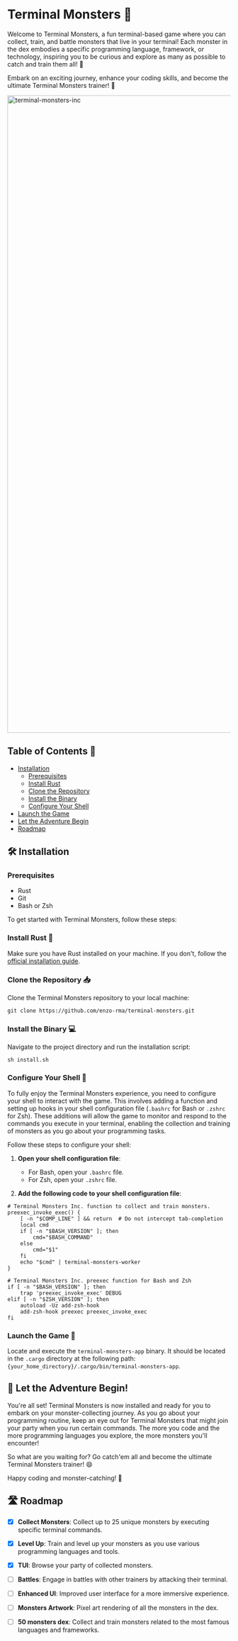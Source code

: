 # Terminal Monsters 👾

Welcome to Terminal Monsters, a fun terminal-based game where you can collect, train, and battle monsters that live in your terminal! Each monster in the dex embodies a specific programming language, framework, or technology, inspiring you to be curious and explore as many as possible to catch and train them all! 🚀

Embark on an exciting journey, enhance your coding skills, and become the ultimate Terminal Monsters trainer! 🤩

<img width="1440" alt="terminal-monsters-inc" src="https://github.com/enzo-rma/terminal-monsters/assets/127135864/f9cd5c70-bf80-4e7b-8388-7d73a2e998e1">

## Table of Contents 🔗

- [Installation](#%EF%B8%8F-installation)
  - [Prerequisites](#prerequisites)
  - [Install Rust](#install-rust-)
  - [Clone the Repository](#clone-the-repository-)
  - [Install the Binary](#install-the-binary-)
  - [Configure Your Shell](#configure-your-shell-)
- [Launch the Game](#launch-the-game-)
- [Let the Adventure Begin](#-let-the-adventure-begin)
- [Roadmap](#%EF%B8%8F-roadmap)

## 🛠️ Installation

### Prerequisites

- Rust
- Git
- Bash or Zsh

To get started with Terminal Monsters, follow these steps:

### Install Rust 🦀

Make sure you have Rust installed on your machine. If you don't, follow the [official installation guide](https://doc.rust-lang.org/book/ch01-01-installation.html).

### Clone the Repository 📥

Clone the Terminal Monsters repository to your local machine:

```shell
git clone https://github.com/enzo-rma/terminal-monsters.git
```

### Install the Binary 💻

Navigate to the project directory and run the installation script:

```shell
sh install.sh
```

### Configure Your Shell 🐚

To fully enjoy the Terminal Monsters experience, you need to configure your shell to interact with the game. This involves adding a function and setting up hooks in your shell configuration file (`.bashrc` for Bash or `.zshrc` for Zsh). These additions will allow the game to monitor and respond to the commands you execute in your terminal, enabling the collection and training of monsters as you go about your programming tasks.

Follow these steps to configure your shell:

1. **Open your shell configuration file**:

   - For Bash, open your `.bashrc` file.
   - For Zsh, open your `.zshrc` file.

2. **Add the following code to your shell configuration file**:

```shell
# Terminal Monsters Inc. function to collect and train monsters.
preexec_invoke_exec() {
    [ -n "$COMP_LINE" ] && return  # Do not intercept tab-completion
    local cmd
    if [ -n "$BASH_VERSION" ]; then
        cmd="$BASH_COMMAND"
    else
        cmd="$1"
    fi
    echo "$cmd" | terminal-monsters-worker
}

# Terminal Monsters Inc. preexec function for Bash and Zsh
if [ -n "$BASH_VERSION" ]; then
    trap 'preexec_invoke_exec' DEBUG
elif [ -n "$ZSH_VERSION" ]; then
    autoload -Uz add-zsh-hook
    add-zsh-hook preexec preexec_invoke_exec
fi
```

### Launch the Game 🚀

Locate and execute the `terminal-monsters-app` binary. It should be located in the `.cargo` directory at the following path: `{your_home_directory}/.cargo/bin/terminal-monsters-app`.

## 🌟 Let the Adventure Begin!

You're all set! Terminal Monsters is now installed and ready for you to embark on your monster-collecting journey. As you go about your programming routine, keep an eye out for Terminal Monsters that might join your party when you run certain commands. The more you code and the more programming languages you explore, the more monsters you'll encounter!

So what are you waiting for? Go catch'em all and become the ultimate Terminal Monsters trainer! 😄

Happy coding and monster-catching! 🎉

## 🛣️ Roadmap

- [x] **Collect Monsters**: Collect up to 25 unique monsters by executing specific terminal commands.

- [x] **Level Up**: Train and level up your monsters as you use various programming languages and tools.

- [x] **TUI**: Browse your party of collected monsters.

- [ ] **Battles**: Engage in battles with other trainers by attacking their terminal.

- [ ] **Enhanced UI**: Improved user interface for a more immersive experience.

- [ ] **Monsters Artwork**: Pixel art rendering of all the monsters in the dex.

- [ ] **50 monsters dex**: Collect and train monsters related to the most famous languages and frameworks.
